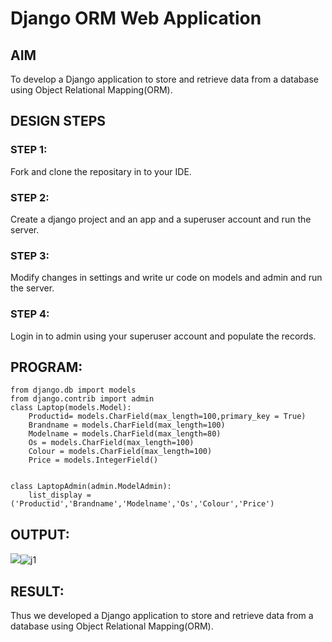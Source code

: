 # Django ORM Web Application

## AIM
To develop a Django application to store and retrieve data from a database using Object Relational Mapping(ORM).


## DESIGN STEPS

### STEP 1:
Fork and clone the repositary in to your IDE.
### STEP 2:
Create a django project and an app and a superuser account and run the server.

### STEP 3:
Modify changes in settings and write ur code on models and admin and run the server.
### STEP 4:
Login in to admin using your superuser account and populate the records.
## PROGRAM:
```
from django.db import models
from django.contrib import admin
class Laptop(models.Model):
    Productid= models.CharField(max_length=100,primary_key = True)
    Brandname = models.CharField(max_length=100)
    Modelname = models.CharField(max_length=80)
    Os = models.CharField(max_length=100)
    Colour = models.CharField(max_length=100)
    Price = models.IntegerField()

    
class LaptopAdmin(admin.ModelAdmin):
    list_display = ('Productid','Brandname','Modelname','Os','Colour','Price')
```
## OUTPUT:
![](/django-orm-app/j1.png)![j1](https://user-images.githubusercontent.com/120232371/233100340-7d9180a3-40ad-4df0-bbe8-96ae6cde7068.png)

## RESULT:
Thus we developed a Django application to store and retrieve data from a database using Object Relational Mapping(ORM).
